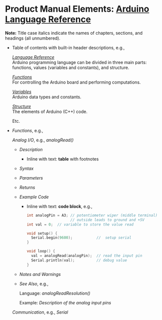 # Product Manual Elements: [Arduino Language Reference](https://www.arduino.cc/reference/en/)

**Note:** Title case italics indicate the names of chapters, sections, and headings (all unnumbered).

 -  Table of contents with built-in header descriptions, e.g.,
    
    [*Language Reference*](https://www.arduino.cc/reference/en/) \
    Arduino programming language can be divided in three main parts: functions, values (variables and constants), and structure.
    
    [*Functions*](https://www.arduino.cc/reference/en/#functions) \
    For controlling the Arduino board and performing computations.
    
    [*Variables*](https://www.arduino.cc/reference/en/#variables) \
    Arduino data types and constants.
    
    [*Structure*](https://www.arduino.cc/reference/en/#structure) \
    The elements of Arduino (C++) code.
    
    Etc.
    
 -  *Functions*, e.g.,
    
    *Analog I/O*, e.g., *analogRead()*

     -  *Description*
         -  Inline with text: **table** with footnotes
     -  *Syntax*
        
     -  *Parameters*
        
     -  *Returns*
        
     -  *Example Code*
        
         -  Inline with text: **code block**, e.g.,
            
            ``` C++
            int analogPin = A3; // potentiometer wiper (middle terminal) connected to analog pin 3
                                // outside leads to ground and +5V
            int val = 0;  // variable to store the value read

            void setup() {
              Serial.begin(9600);           //  setup serial
            }

            void loop() {
              val = analogRead(analogPin);  // read the input pin
              Serial.println(val);          // debug value
            }
            ```
            
     -  *Notes and Warnings*
        
     -  *See Also*, e.g.,
        
        Language: *analogReadResolution()*

        Example: *Description of the analog input pins*
    
    *Communication*, e.g., *Serial*
